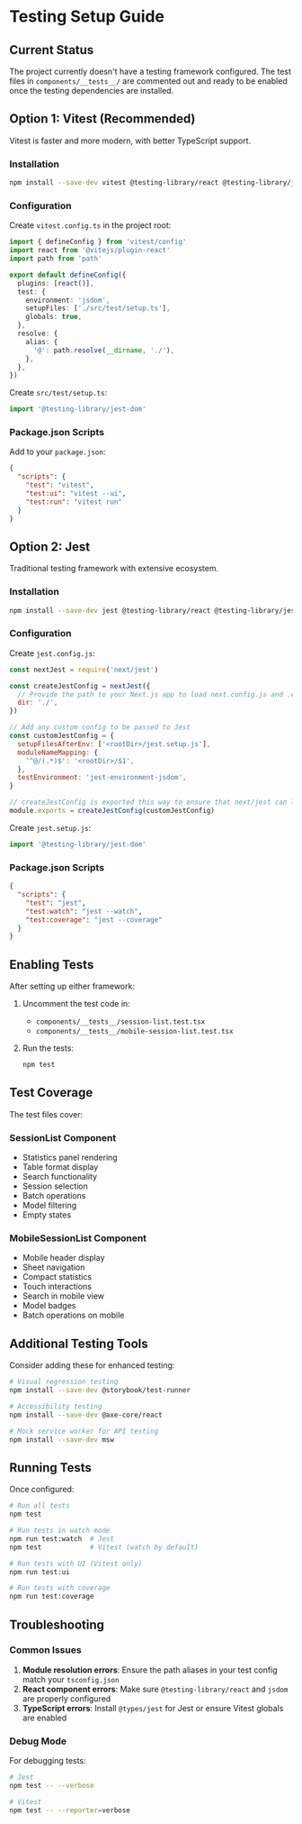# Testing Setup Guide

## Current Status

The project currently doesn't have a testing framework configured. The test files in `components/__tests__/` are commented out and ready to be enabled once the testing dependencies are installed.

## Option 1: Vitest (Recommended)

Vitest is faster and more modern, with better TypeScript support.

### Installation

```bash
npm install --save-dev vitest @testing-library/react @testing-library/jest-dom jsdom @vitest/ui @vitejs/plugin-react
```

### Configuration

Create `vitest.config.ts` in the project root:

```typescript
import { defineConfig } from 'vitest/config'
import react from '@vitejs/plugin-react'
import path from 'path'

export default defineConfig({
  plugins: [react()],
  test: {
    environment: 'jsdom',
    setupFiles: ['./src/test/setup.ts'],
    globals: true,
  },
  resolve: {
    alias: {
      '@': path.resolve(__dirname, './'),
    },
  },
})
```

Create `src/test/setup.ts`:

```typescript
import '@testing-library/jest-dom'
```

### Package.json Scripts

Add to your `package.json`:

```json
{
  "scripts": {
    "test": "vitest",
    "test:ui": "vitest --ui",
    "test:run": "vitest run"
  }
}
```

## Option 2: Jest

Traditional testing framework with extensive ecosystem.

### Installation

```bash
npm install --save-dev jest @testing-library/react @testing-library/jest-dom jest-environment-jsdom @types/jest ts-jest
```

### Configuration

Create `jest.config.js`:

```javascript
const nextJest = require('next/jest')

const createJestConfig = nextJest({
  // Provide the path to your Next.js app to load next.config.js and .env files
  dir: './',
})

// Add any custom config to be passed to Jest
const customJestConfig = {
  setupFilesAfterEnv: ['<rootDir>/jest.setup.js'],
  moduleNameMapping: {
    '^@/(.*)$': '<rootDir>/$1',
  },
  testEnvironment: 'jest-environment-jsdom',
}

// createJestConfig is exported this way to ensure that next/jest can load the Next.js config which is async
module.exports = createJestConfig(customJestConfig)
```

Create `jest.setup.js`:

```javascript
import '@testing-library/jest-dom'
```

### Package.json Scripts

```json
{
  "scripts": {
    "test": "jest",
    "test:watch": "jest --watch",
    "test:coverage": "jest --coverage"
  }
}
```

## Enabling Tests

After setting up either framework:

1. Uncomment the test code in:
   - `components/__tests__/session-list.test.tsx`
   - `components/__tests__/mobile-session-list.test.tsx`

2. Run the tests:
   ```bash
   npm test
   ```

## Test Coverage

The test files cover:

### SessionList Component
- Statistics panel rendering
- Table format display
- Search functionality
- Session selection
- Batch operations
- Model filtering
- Empty states

### MobileSessionList Component
- Mobile header display
- Sheet navigation
- Compact statistics
- Touch interactions
- Search in mobile view
- Model badges
- Batch operations on mobile

## Additional Testing Tools

Consider adding these for enhanced testing:

```bash
# Visual regression testing
npm install --save-dev @storybook/test-runner

# Accessibility testing
npm install --save-dev @axe-core/react

# Mock service worker for API testing
npm install --save-dev msw
```

## Running Tests

Once configured:

```bash
# Run all tests
npm test

# Run tests in watch mode
npm run test:watch  # Jest
npm test            # Vitest (watch by default)

# Run tests with UI (Vitest only)
npm run test:ui

# Run tests with coverage
npm run test:coverage
```

## Troubleshooting

### Common Issues

1. **Module resolution errors**: Ensure the path aliases in your test config match your `tsconfig.json`
2. **React component errors**: Make sure `@testing-library/react` and `jsdom` are properly configured
3. **TypeScript errors**: Install `@types/jest` for Jest or ensure Vitest globals are enabled

### Debug Mode

For debugging tests:

```bash
# Jest
npm test -- --verbose

# Vitest
npm test -- --reporter=verbose
```